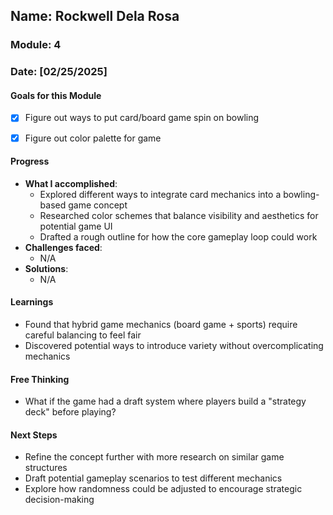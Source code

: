<!-- Markdown Docs: https://docs.github.com/en/get-started/writing-on-github/getting-started-with-writing-and-formatting-on-github/basic-writing-and-formatting-syntax -->
## Name: Rockwell Dela Rosa
### Module: 4

<!-- Repeat the below as needed-->
### Date: [02/25/2025]

#### Goals for this Module
- [x] Figure out ways to put card/board game spin on bowling
- [x] Figure out color palette for game


#### Progress
- **What I accomplished**:
  - Explored different ways to integrate card mechanics into a bowling-based game concept
  - Researched color schemes that balance visibility and aesthetics for potential game UI
  - Drafted a rough outline for how the core gameplay loop could work
- **Challenges faced**:
  - N/A
- **Solutions**:
  - N/A

#### Learnings
- Found that hybrid game mechanics (board game + sports) require careful balancing to feel fair
- Discovered potential ways to introduce variety without overcomplicating mechanics

#### Free Thinking
- What if the game had a draft system where players build a "strategy deck" before playing?

<!--

- Example prompts:
  - "What if the player interactions were asynchronous instead of real-time?"
  - "How could ECS improve performance in this system?"
  - "Does my current design support scalability? How can it improve?"
  
-->

#### Next Steps
- Refine the concept further with more research on similar game structures
- Draft potential gameplay scenarios to test different mechanics
- Explore how randomness could be adjusted to encourage strategic decision-making